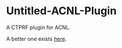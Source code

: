 # Untitled-ACNL-Plugin
A CTPRF plugin for ACNL.

A better one exists [here](https://github.com/RedShyGuy/Vapecord-ACNL-Plugin/releases).

